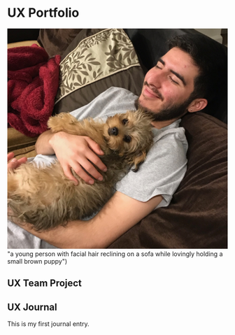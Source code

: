 # UX Portfolio
![a young person with facial hair reclining on a sofa while lovingly holding a small brown puppy](assets/danny_holding_pup.jpeg) "a young person with facial hair reclining on a sofa while lovingly holding a small brown puppy")

## UX Team Project


## UX Journal

This is my first journal entry.

